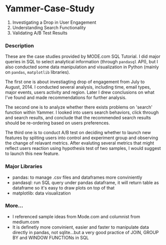 # Yammer-Case-Study
1. Investigating a Drop in User Engagement
2. Understanding Search Functionality
3. Validating A/B Test Results



### Description
These are the case studies provided by MODE.com SQL Tutorial. I did major queries in SQL to select analytical information (through `pandasql` API), but I also conducted some data manipulation and visualization in Python (mainly on `pandas`, `matplotlib` libraries).

The first one is about investiagting drop of engagement from July to August, 2014. I conducted several analysis, including time, email types, major events, users activity and region. Later I drew conclusions on what I've found and made recommendations for further analysis.

The second one is to analyze whether there exists problems on 'search' function within Yammer. I looked into users search behaviors, click through and search results, and conclude that the recommended search results should be re-ordering based on users preferences.

The third one is to conduct A/B test on deciding whether to launch new features by spliting users into control and experiment group and observing the change of relavant metrics. After evaluting several metrics that might reflect users reaction using hypothesis test of two samples, I would suggest to launch this new feature.



### Major Libraries
- pandas: to manage .csv files and dataframes more conviniently
- pandasql: run SQL query under pandas dataframe, it will return table as dataframe so it's easy to draw plots on top of that
- matplotlib: data visualization



### More...
- I referenced sample ideas from Mode.com and columnist from medium.com
- It is definetly more convinient, easier and faster to manipulate data directly in pandas, not sqlite...but a very good practice of JOIN, GROUP BY and WINDOW FUNCTIONs in SQL
